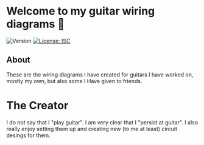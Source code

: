 # Welcome to my guitar wiring diagrams 👋

![Version](https://img.shields.io/badge/version-1.0.0-blue.svg?cacheSeconds=2592000)
[![License: ISC](https://img.shields.io/badge/License-ISC-yellow.svg)](#)


## About

These are the wiring diagrams I have created for guitars I have worked on, mostly my own, but also some I Have given to friends.

# The Creator

I do not say that I "play guitar". I am very clear that I "persist at guitar". I also really enjoy setting them up and creating new (to me at least)
circuit desings for them.